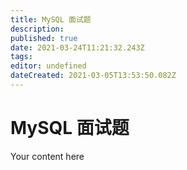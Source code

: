 ```yaml
---
title: MySQL 面试题
description: 
published: true
date: 2021-03-24T11:21:32.243Z
tags: 
editor: undefined
dateCreated: 2021-03-05T13:53:50.082Z
---
```


# MySQL 面试题
Your content here